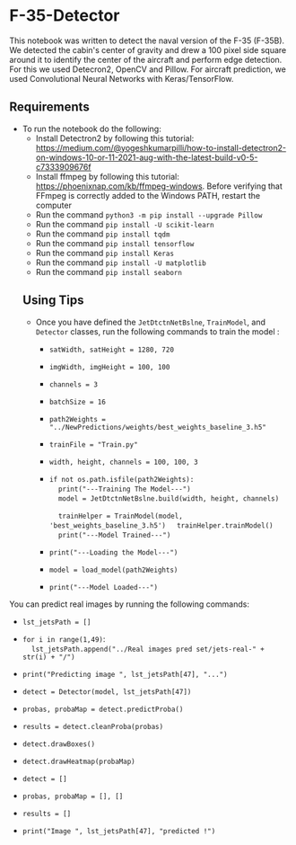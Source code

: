 # F-35-Detector
This notebook was written to detect the naval version of the F-35 (F-35B). We detected the cabin's center of gravity and drew a 100 pixel side square around it to identify the center of the aircraft and perform edge detection. For this we used Detecron2, OpenCV and Pillow. For aircraft prediction, we used Convolutional Neural Networks with Keras/TensorFlow.
## Requirements
- To run the notebook do the following:
  - Install Detectron2 by following this tutorial: https://medium.com/@yogeshkumarpilli/how-to-install-detectron2-on-windows-10-or-11-2021-aug-with-the-latest-build-v0-5-c7333909676f
  - Install ffmpeg by following this tutorial: https://phoenixnap.com/kb/ffmpeg-windows. Before verifying that FFmpeg is correctly added to the Windows PATH, restart the computer
  - Run the command ```python3 -m pip install --upgrade Pillow```
  - Run the command ```pip install -U scikit-learn```
  - Run the command ```pip install tqdm```
  - Run the command ```pip install tensorflow```
  - Run the command ```pip install Keras```
  - Run the command ```pip install -U matplotlib```
  - Run the command ```pip install seaborn```
  ## Using Tips
  - Once you have defined the ```JetDtctnNetBslne```, ```TrainModel```, and ```Detector``` classes, run the following commands to train the model  :
    - ```satWidth, satHeight = 1280, 720```
    - ```imgWidth, imgHeight = 100, 100```
    - ```channels = 3```
    - ```batchSize = 16```
    
    - ```path2Weights = "../NewPredictions/weights/best_weights_baseline_3.h5"```
    - ```trainFile = "Train.py"```
    - ```width, height, channels = 100, 100, 3```
    
    - ```if not os.path.isfile(path2Weights):```<br>
      &nbsp;&nbsp;&nbsp;&nbsp;```print("---Training The Model---")```<br>
      &nbsp;&nbsp;&nbsp;&nbsp;```model = JetDtctnNetBslne.build(width, height, channels)  ```
        
      &nbsp;&nbsp;&nbsp;&nbsp;```trainHelper = TrainModel(model, 'best_weights_baseline_3.h5')```
      &nbsp;&nbsp;&nbsp;&nbsp;```trainHelper.trainModel()```<br>
      &nbsp;&nbsp;&nbsp;&nbsp;```print("---Model Trained---")```
        
    - ```print("---Loading the Model---")```
    - ```model = load_model(path2Weights)```
    - ```print("---Model Loaded---")```

You can predict real images by running the following commands:
  - ```lst_jetsPath = []```
  - ```for i in range(1,49)```:<br>
    &nbsp;&nbsp;&nbsp;&nbsp;```lst_jetsPath.append("../Real images pred set/jets-real-" + str(i) + "/")```
      
  - ```print("Predicting image ", lst_jetsPath[47], "...")```
  - ```detect = Detector(model, lst_jetsPath[47])```
  - ```probas, probaMap = detect.predictProba()```
  - ```results = detect.cleanProba(probas)```
  - ```detect.drawBoxes()```
  - ```detect.drawHeatmap(probaMap)```
  - ```detect = []```
  - ```probas, probaMap = [], []```
  - ```results = []```
  - ```print("Image ", lst_jetsPath[47], "predicted !")```

